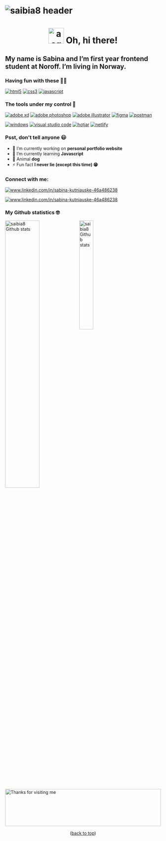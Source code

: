 <a name="readme-top"></a>
# ![saibia8 header](https://user-images.githubusercontent.com/104776669/223502223-c8e8fac7-803b-4dba-8d39-c3f5b5ee30a8.jpg)

<h1 align="center"><img src="https://user-images.githubusercontent.com/104776669/223514767-a082ab16-c896-4bfc-b16c-044e7b9b801f.gif" width="50" alt="a squirrel waves its hand">
Oh, hi there!</h1>
<h2>My name is Sabina and I’m first year frontend student at Noroff. I’m living in Norway.</h2>

### **Having fun with these 👩‍💻**
<a href="https://www.w3.org/html/" target="_blank" rel="noreferrer"><img src="https://img.shields.io/badge/html5-%23E34F26.svg?style=for-the-badge&logo=html5&logoColor=white" alt="html5"></a>
<a href="https://www.w3schools.com/css/" target="_blank" rel="noreferrer"><img src="https://img.shields.io/badge/css3-%231572B6.svg?style=for-the-badge&logo=css3&logoColor=white" alt="css3"></a>
<a href="https://www.w3schools.com/css/](https://developer.mozilla.org/en-US/docs/Web/JavaScript" target="_blank" rel="noreferrer"><img src="https://img.shields.io/badge/javascript-%23323330.svg?style=for-the-badge&logo=javascript&logoColor=%23F7DF1E" alt="javascript"></a>

### **The tools under my control 🔧**
<a href="https://www.adobe.com/products/xd.html" target="_blank" rel="noreferrer"><img src="https://img.shields.io/badge/Adobe%20XD-470137?style=for-the-badge&logo=Adobe%20XD&logoColor=#FF61F6" alt="adobe xd"></a>
<a href="https://www.photoshop.com/en" target="_blank" rel="noreferrer"><img src="https://img.shields.io/badge/adobe%20photoshop-%2331A8FF.svg?style=for-the-badge&logo=adobe%20photoshop&logoColor=white" alt="adobe photoshop"></a>
<a href="https://www.adobe.com/in/products/illustrator.html" target="_blank" rel="noreferrer"><img src="https://img.shields.io/badge/adobe%20illustrator-%23FF9A00.svg?style=for-the-badge&logo=adobe%20illustrator&logoColor=white" alt="adobe illustrator"></a>
<a href="https://www.figma.com/" target="_blank" rel="noreferrer"><img src="https://img.shields.io/badge/figma-%23F24E1E.svg?style=for-the-badge&logo=figma&logoColor=white" alt="figma"></a>
<a href="https://postman.com" target="_blank" rel="noreferrer"><img src="https://img.shields.io/badge/Postman-FF6C37?style=for-the-badge&logo=postman&logoColor=white" alt="postman"></a>

<a href="https://www.microsoft.com/en-us/windows?r=1" target="_blank" rel="noreferrer"><img src="https://img.shields.io/badge/Windows-0078D6?style=for-the-badge&logo=windows&logoColor=white" alt="windows"></a>
<a href="https://code.visualstudio.com/" target="_blank" rel="noreferrer"><img src="https://img.shields.io/badge/Visual%20Studio%20Code-0078d7.svg?style=for-the-badge&logo=visual-studio-code&logoColor=white" alt="visual studio code"></a>
<a href="https://www.hotjar.com/" target="_blank" rel="noreferrer"><img src="https://img.shields.io/badge/hotjar-FD3A5C?style=for-the-badge&logo=hotjar&logoColor=white" alt="hotjar"></a>
<a href="https://www.netlify.com/" target="_blank" rel="noreferrer"><img src="https://img.shields.io/badge/Netlify-00C7B7?style=for-the-badge&logo=netlify&logoColor=white" alt="netlify"></a>


### **Psst, don't tell anyone 😃**
- 🔭 I’m currently working on **personal portfolio website**
- 🌱 I’m currently learning **Javascript**
- 🐶 Animal **dog**
- ⚡ Fun fact **I never lie (except this time) 😁**


<h3 align="left">Connect with me:</h3>
<p align="left">
<a href="https://linkedin.com/in/www.linkedin.com/in/sabina-kutniauske-46a486238" target="blank"><img align="center" src="https://img.shields.io/badge/LinkedIn-0077B5?style=for-the-badge&logo=linkedin&logoColor=white" alt="www.linkedin.com/in/sabina-kutniauske-46a486238"/></a>
</p>
<a href="https://accounts.google.com/v3/signin/identifier?dsh=S520816246%3A1678296204631110&continue=https%3A%2F%2Faccounts.google.com%2F&followup=https%3A%2F%2Faccounts.google.com%2F&passive=1209600&flowName=GlifWebSignIn&flowEntry=ServiceLogin&ifkv=AWnogHfWLxGCHy19uLB_sAdxqb4mLaE-72GCA6GFRYynwv9Y7eh_mB44hJjow5xYk1zLMz15fUFHxw" target="blank"><img align="center" src="https://img.shields.io/badge/Gmail-D14836?style=for-the-badge&logo=gmail&logoColor=white" alt="www.linkedin.com/in/sabina-kutniauske-46a486238" (mailto:sabina.kutniauske@gmail.com)/></a>
</p>

 ### **My Github statistics 🤓**
 <img align="left" width="47%" src="https://github-readme-stats.vercel.app/api?username=saibia8" alt="saibia8 Github stats"/>
 <img align="left" width="30%" src="https://github-readme-stats.vercel.app/api/top-langs/?username=saibia8" alt="saibia8 Github stats"/>
  
<img height="120" alt="Thanks for visiting me" width="100%" src="https://raw.githubusercontent.com/BrunnerLivio/brunnerlivio/master/images/marquee.svg" />

<p align="center">(<a href="#readme-top">back to top</a>)</p>
